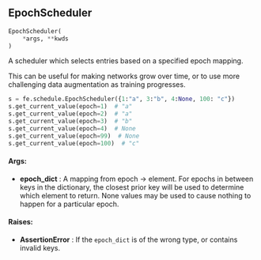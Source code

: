 ## EpochScheduler
```python
EpochScheduler(
	*args, **kwds
)
```
A scheduler which selects entries based on a specified epoch mapping.

This can be useful for making networks grow over time, or to use more challenging data augmentation as training
progresses.

```python
s = fe.schedule.EpochScheduler({1:"a", 3:"b", 4:None, 100: "c"})
s.get_current_value(epoch=1)  # "a"
s.get_current_value(epoch=2)  # "a"
s.get_current_value(epoch=3)  # "b"
s.get_current_value(epoch=4)  # None
s.get_current_value(epoch=99)  # None
s.get_current_value(epoch=100)  # "c"
```


#### Args:

* **epoch_dict** :  A mapping from epoch -> element. For epochs in between keys in the dictionary, the closest prior key        will be used to determine which element to return. None values may be used to cause nothing to happen for a        particular epoch.

#### Raises:

* **AssertionError** :  If the `epoch_dict` is of the wrong type, or contains invalid keys.